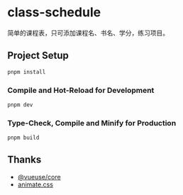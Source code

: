 # class-schedule

简单的课程表，只可添加课程名、书名、学分，练习项目。

## Project Setup

```sh
pnpm install
```

### Compile and Hot-Reload for Development

```sh
pnpm dev
```

### Type-Check, Compile and Minify for Production

```sh
pnpm build
```

## Thanks

- [@vueuse/core](https://www.npmjs.com/package/@vueuse/core)
- [animate.css](https://github.com/animate-css/animate.css)

